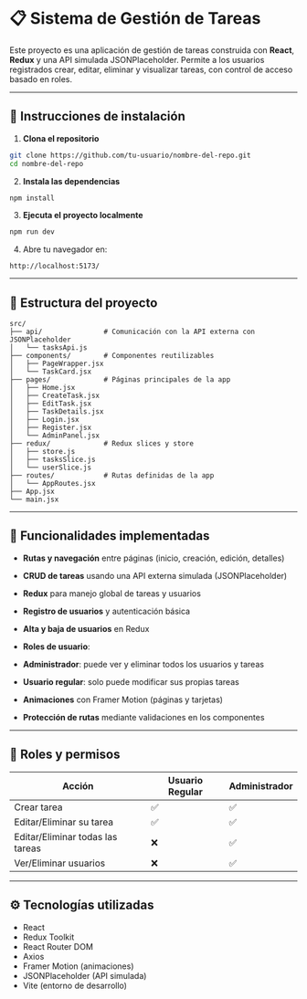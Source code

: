# 📋 Sistema de Gestión de Tareas

Este proyecto es una aplicación de gestión de tareas construida con **React**, **Redux** y una API simulada JSONPlaceholder. Permite a los usuarios registrados crear, editar, eliminar y visualizar tareas, con control de acceso basado en roles.

---

## 🚀 Instrucciones de instalación

1. **Clona el repositorio**

```bash
git clone https://github.com/tu-usuario/nombre-del-repo.git
cd nombre-del-repo
````

2. **Instala las dependencias**

```bash
npm install
```

3. **Ejecuta el proyecto localmente**

```bash
npm run dev
```

4. Abre tu navegador en:

```
http://localhost:5173/
```

---

## 📂 Estructura del proyecto

```
src/
├── api/               # Comunicación con la API externa con JSONPlaceholder
│   └── tasksApi.js
├── components/        # Componentes reutilizables
│   ├── PageWrapper.jsx
│   └── TaskCard.jsx
├── pages/             # Páginas principales de la app
│   ├── Home.jsx
│   ├── CreateTask.jsx
│   ├── EditTask.jsx
│   ├── TaskDetails.jsx
│   ├── Login.jsx
│   ├── Register.jsx
│   └── AdminPanel.jsx
├── redux/             # Redux slices y store
│   ├── store.js
│   ├── tasksSlice.js
│   └── userSlice.js
├── routes/            # Rutas definidas de la app
│   └── AppRoutes.jsx
├── App.jsx
└── main.jsx
```

---

## 🧩 Funcionalidades implementadas

* **Rutas y navegación** entre páginas (inicio, creación, edición, detalles)
* **CRUD de tareas** usando una API externa simulada (JSONPlaceholder)
* **Redux** para manejo global de tareas y usuarios
* **Registro de usuarios** y autenticación básica
* **Alta y baja de usuarios** en Redux
* **Roles de usuario**:

* **Administrador**: puede ver y eliminar todos los usuarios y tareas
* **Usuario regular**: solo puede modificar sus propias tareas
* **Animaciones** con Framer Motion (páginas y tarjetas)
* **Protección de rutas** mediante validaciones en los componentes

---

## 👤 Roles y permisos

| Acción                           | Usuario Regular | Administrador |
| -------------------------------- | --------------- | ------------- |
| Crear tarea                      | ✅               | ✅             |
| Editar/Eliminar su tarea         | ✅               | ✅             |
| Editar/Eliminar todas las tareas | ❌               | ✅             |
| Ver/Eliminar usuarios            | ❌               | ✅             |

---

## ⚙️ Tecnologías utilizadas

* React
* Redux Toolkit
* React Router DOM
* Axios
* Framer Motion (animaciones)
* JSONPlaceholder (API simulada)
* Vite (entorno de desarrollo)